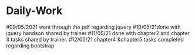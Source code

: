 # Daily-Work
#09/05/2021 went through the pdf regarding jquery
#10/05/21done with jquery handson shared by trainer
#11/05/21 done with chapter2 and chapter 3 tasks shared by trainer.
#12/05/21 chapter4 &chapter5 tasks completed regarding bootstrap
